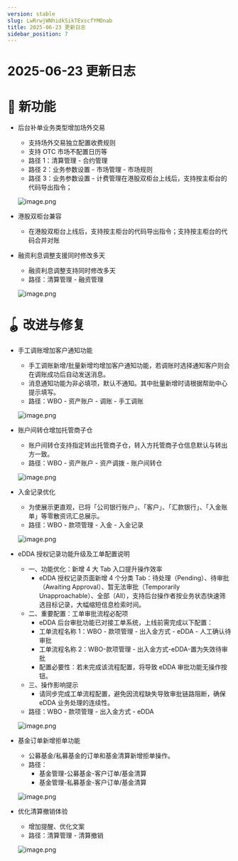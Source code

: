 ```yaml
---
version: stable
slug: LwRrwjWNhidkSikTExscfYMOnab
title: 2025-06-23 更新日志
sidebar_position: 7
---
```



# 2025-06-23 更新日志


# 🎉 新功能

- 后台补单业务类型增加场外交易
    - 支持场外交易独立配置收费规则
    - 支持 OTC 市场不配置日历等
    - 路径 1：清算管理 - 合约管理
    - 路径 2：业务参数设置 - 市场管理 - 市场规则
    - 路径 3：业务参数设置 - 计费管理在港股双柜台上线后，支持按主柜台的代码导出指令；

    ![image.png](/assets/f22315693509893e6cc66fd3c0cf7d3c.png)

- 港股双柜台兼容
    - 在港股双柜台上线后，支持按主柜台的代码导出指令；支持按主柜台的代码合并对账
- 融资利息调整支援同时修改多天
    - 融资利息调整支持同时修改多天
    - 路径：清算管理 - 融资管理

    ![image.png](/assets/a68930781d79fc2446b0715515537171.png)


# 🪀 改进与修复

- 手工调账增加客户通知功能
    - 手工调账新增/批量新增均增加客户通知功能，若调账时选择通知客户则会在调账成功后自动发送消息。
    - 消息通知功能为非必填项，默认不通知。其中批量新增时请根据帮助中心提示填写。
    - 路径：WBO - 资产账户 - 调账 - 手工调账

    ![image.png](/assets/339034f52bc893356b35ec4a31429e34.png)

- 账户间转仓增加托管商子仓
    - 账户间转仓支持指定转出托管商子仓，转入方托管商子仓信息默认与转出方一致。
    - 路径：WBO - 资产账户 - 资产调拨 - 账户间转仓

    ![image.png](/assets/0969716831a9010522baeb72aa2ff850.png)

- 入金记录优化
    - 为使展示更直观，已将「公司银行账户」、「客户」、「汇款银行」、「入金账单」等零散资讯汇总展示。
    - 路径：WBO - 款项管理 - 入金 - 入金记录

    ![image.png](/assets/7d2bc670fd60d269b62840d4c7b7343a.png)

- eDDA 授权记录功能升级及工单配置说明
    - 一、功能优化：新增 4 大 Tab 入口提升操作效率
        - eDDA 授权记录页面新增 4 个分类 Tab：待处理（Pending）、待审批（Awaiting Approval）、暂无法审批（Temporarily Unapproachable）、全部（All），支持后台操作者按业务状态快速筛选目标记录，大幅缩短信息检索时间。
    - 二、重要配置：工单审批流程必配项
        - eDDA 后台审批功能已对接工单系统，上线前需完成以下配置：
        - 工单流程名称 1：WBO - 款项管理 - 出入金方式 - eDDA - 人工确认待审批
        - 工单流程名称 2：WBO-款项管理 - 出入金方式-eDDA-置为失效待审批
        - 配置必要性：若未完成该流程配置，将导致 eDDA 审批功能无操作按钮。
    - 三、操作影响提示
        - 请同步完成工单流程配置，避免因流程缺失导致审批链路阻断，确保 eDDA 业务处理的连续性。
    - 路径：WBO - 款项管理 - 出入金方式 - eDDA

    ![image.png](/assets/348e972021fcf44a91ddef09b4f07acc.png)

- 基金订单新增拒单功能
    - 公募基金/私募基金的订单和基金清算新增拒单操作。
    - 路径：
        - 基金管理-公募基金-客户订单/基金清算
        - 基金管理-私募基金-客户订单/基金清算

    ![image.png](/assets/267f8e3671c9c01c103a2940db3e2624.png)

- 优化清算撤销体验
    - 增加提醒、优化文案
    - 路径：清算管理 - 清算撤销

    ![image.png](/assets/b6bdc15d3bf2299c2ffc9df3c6be025f.png)

